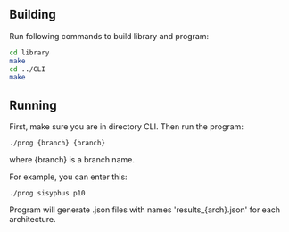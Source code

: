 ## Building

Run following commands to build library and program:

```sh
cd library
make
cd ../CLI
make
```

## Running

First, make sure you are in directory CLI. Then run the program:

    ./prog {branch} {branch}

where {branch} is a branch name.

For example, you can enter this:

    ./prog sisyphus p10

Program will generate .json files with names 'results_{arch}.json' for each architecture.
